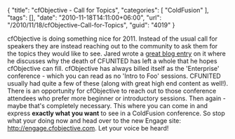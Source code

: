 {
	"title": "cfObjective - Call for Topics",
	"categories": [
		"ColdFusion"
	],
	"tags": [],
	"date": "2010-11-18T14:11:00+06:00",
	"url": "/2010/11/18/cfObjective-Call-for-Topics",
	"guid": "4019"
}

cfObjective is doing something nice for 2011. Instead of the usual call for speakers they are instead reaching out to the community to ask them for the topics they would like to see. Jared wrote a <a href="http://www.web-relevant.com/index.cfm/2010/11/18/cfObjective-2011-Doing-things-a-bit-differently-and-need-your-help">great blog entry</a> on it where he discusses why the death of CFUNITED has left a whole that he hopes cfObjective can fill. cfObjective has always billed itself as the 'Enterprise' conference - which you can read as no 'Intro to Foo' sessions. CFUNITED usually had quite a few of these (along with great high end content as well!). There is an opportunity for cfObjective to reach out to those conference attendees who prefer more beginner or introductory sessions. Then again - maybe that's completely necessary. This where you can come in and express <b>exactly what you want</b> to see in a ColdFusion conference. So stop what your doing now and head over to the new Engage site: <a href="http://engage.cfobjective.com/index.cfm/main/">http://engage.cfobjective.com</a>. Let your voice be heard!